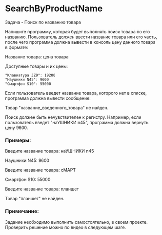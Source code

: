 # SearchByProductName
Задача - Поиск по названию товара

Напишите программу, которая будет выполнять поиск товара по его названию. Пользователь должен ввести название товара или его часть, после чего программа должна вывести в консоль цену данного товара в формате:

Название товара: цена товара

Доступные товары и их цены:

    "Клавиатура JZ9": 19200
    "Наушники N45": 9600
    "Смартфон S10": 55000

Если пользователь введет название товара, которого нет в списке, программа должна вывести сообщение:

Товар "название_введенного_товара" не найден.

Поиск должен быть нечувствителен к регистру. Например, если пользователь введет "наУШНИКИ n45", программа должна вернуть цену 9600.

### Примеры:

Введите название товара: наУШНИКИ n45

Наушники N45: 9600

Введите название товара: сМАРТ

Смартфон S10: 55000

Введите название товара: планшет

Товар "планшет" не найден.

### Примечание:

Задание необходимо выполнить самостоятельно, в своем проекте.
Проверить решение можно по видео в следующем шаге.

